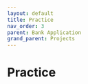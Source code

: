 ```yaml
---
layout: default
title: Practice
nav_order: 3
parent: Bank Application
grand_parent: Projects
---
```


# Practice
